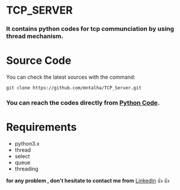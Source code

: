 # TCP_SERVER

### It contains python codes for tcp communciation by using thread mechanism.

# Source Code

You can check the latest sources with the command:
```
git clone https://github.com/mntalha/TCP_Server.git
```
### You can reach the codes directly from  [Python Code](https://github.com/mntalha/TCP_Server/blob/main/tcp_server.py).

# Requirements

- python3.x
- thread
- select
- queue
- threading

**for any problem , don't hesitate to contact me from** [Linkedin](https://www.linkedin.com/in/mntalhakilic/) :+1: :+1: 
